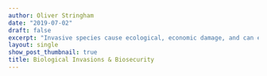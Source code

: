 ```yaml
---
author: Oliver Stringham
date: "2019-07-02"
draft: false
excerpt: "Invasive species cause ecological, economic damage, and can even endanger human health. Biological Invasions are compartmentalized into discrete stages. My research focuses on the earliest stages of biological invasions: transport, introduction, and establishment. In particular, I explore the consequences of the wildlife trade as a source of new invasive species. I seek to answer questions such as: what makes certain species more common in the trade? Why are certain species of exotic pets released into the environment over others? In addition, I explore theoretical underpinnings of non-native establishments."
layout: single
show_post_thumbnail: true
title: Biological Invasions & Biosecurity
---
```


